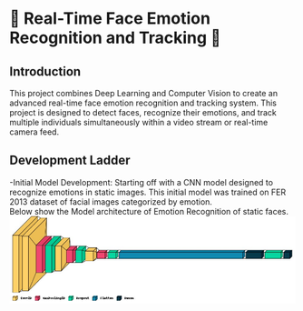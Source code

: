 # 🚀 Real-Time Face Emotion Recognition and Tracking 🎥

## Introduction
This project combines Deep Learning and Computer Vision to create an advanced real-time face emotion recognition and tracking system. This project is designed to detect faces, recognize their emotions, and track multiple individuals simultaneously within a video stream or real-time camera feed.

## Development Ladder
-Initial Model Development: Starting off with a CNN model designed to recognize emotions in static images. This initial model was trained on FER 2013 dataset of facial images categorized by emotion. <br>
Below show the Model architecture of Emotion Recognition of static faces. <be>
<img src = "Model Architecture.jpg">


